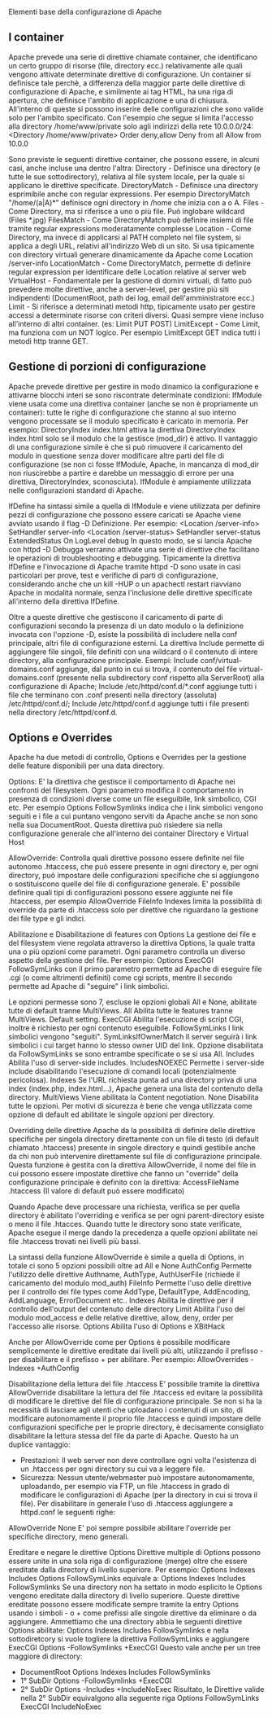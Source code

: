 Elementi base della configurazione di Apache

## I container
Apache prevede una serie di direttive chiamate container, che identificano un certo gruppo di risorse (file, directory ecc.) relativamente alle quali vengono attivate determinate direttive di configurazione.
Un container si definisce tale perchè, a differenza della maggior parte delle direttive di configurazione di Apache, e similmente ai tag HTML, ha una riga di apertura, che definisce l'ambito di applicazione e una di chiusura. All'interno di queste si possono inserire delle configurazioni che sono valide solo per l'ambito specificato.
Con l'esempio che segue si limita l'accesso alla directory /home/www/private solo agli indirizzi della rete 10.0.0.0/24:
<Directory /home/www/private>
Order deny,allow
Deny from all
Allow from 10.0.0
</Directory>

Sono previste le seguenti direttive container, che possono essere, in alcuni casi, anche incluse una dentro l'altra:
Directory - Definisce una directory (e tutte le sue sottodirectory), relativa al file system locale, per la quale si applicano le direttive specificate.
DirectoryMatch - Definisce una directory esprimibile anche con regular expressions. Per esempio DirectoryMatch "/home/(a|A)*" definisce ogni directory in /home che inizia con a o A.
Files - Come Directory, ma si riferisce a uno o più file. Può inglobare wildcard (Files *.jpg)
FilesMatch - Come DirectoryMatch può definire insiemi di file tramite regular expressions moderatamente complesse
Location - Come Directory, ma invece di applicarsi al PATH completo nel file system, si applica a degli URL, relativi all'indirizzo Web di un sito. Si usa tipicamente con directory virtuali generare dinamicamente da Apache come Location /server-info LocationMatch - Come DirectoryMatch, permette di definire regular expression per identificare delle Location relative al server web
VirtualHost - Fondamentale per la gestione di domini virtuali, di fatto può prevedere molte direttive, anche a server-level, per gestire più siti indipendenti (DocumentRoot, path dei log, email dell'amministratore ecc.)
Limit - Si riferisce a determinati metodi http, tipicamente usato per gestire accessi a determinate risorse con criteri diversi. Quasi sempre viene incluso all'interno di altri container. (es: Limit PUT POST)
LimitExcept - Come Limit, ma funziona com un NOT logico. Per esempio LimitExcept GET indica tutti i metodi http tranne GET.

## Gestione di porzioni di configurazione
Apache prevede direttive per gestire in modo dinamico la configurazione e attivarne blocchi interi se sono riscontrate determinate condizioni:
IfModule viene usata come una direttiva container (anche se non è propriamente un container): tutte le righe di configurazione che stanno al suo interno vengono processate se il modulo specificato è caricato in memoria. Per esempio:
<IfModule mod_dir.c>
DirectoryIndex index.html
</IfModule>
attiva la direttiva DirectoryIndex index.html solo se il modulo che la gestisce (mod_dir) è attivo.
Il vantaggio di una configurazione simile è che si può rimuovere il caricamento del modulo in questione senza dover modificare altre parti del file di configurazione (se non ci fosse IfModule, Apache, in mancanza di mod_dir non riuscirebbe a partire e darebbe un messaggio di errore per una direttiva, DirectoryIndex, sconosciuta).
IfModule è ampiamente utilizzata nelle configurazioni standard di Apache.

IfDefine ha sintassi simile a quella di IfModule e viene utilizzata per definire pezzi di configurazione che possono essere caricati se Apache viene avviato usando il flag -D Definizione. Per esempio:
<IfDefine Debugga>
<Location /server-info>
SetHandler server-info
</Location>
<Location /server-status>
SetHandler server-status
</Location>
ExtendedStatus On
LogLevel debug
</IfDefine>
In questo modo, se si lancia Apache con httpd -D Debugga verranno attivate una serie di direttive che facilitano le operazioni di troubleshooting e debugging.
Tipicamente la direttiva IfDefine e l'invocazione di Apache tramite httpd -D sono usate in casi particolari per prove, test e verifiche di parti di configurazione, considerando anche che un kill -HUP o un apachectl restart riavviano Apache in modalità normale, senza l'inclusione delle direttive specificate all'interno della direttiva IfDefine.

Oltre a queste direttive che gestiscono il caricamento di parte di configurazioni secondo la presenza di un dato modulo o la definizione invocata con l'opzione -D, esiste la possibilità di includere nella conf principale, altri file di configurazione esterni.
La direttiva Include permette di aggiungere file singoli, file definiti con una wildcard o il contenuto di intere directory, alla configurazione principale. Esempi:
Include conf/virtual-domains.conf aggiunge, dal punto in cui si trova, il contenuto del file virtual-domains.conf (presente nella subdirectory conf rispetto alla ServerRoot) alla configurazione di Apache;
Include /etc/httpd/conf.d/*.conf aggiunge tutti i file che terminano con .conf presenti nella directory (assoluta) /etc/httpd/conf.d/;
Include /etc/httpd/conf.d aggiunge tutti i file presenti nella directory /etc/httpd/conf.d.

## Options e Overrides
Apache ha due metodi di controllo, Options e Overrides per la gestione delle feature disponibili per una data directory.

Options: E' la direttiva che gestisce il comportamento di Apache nei confronti del filesystem. Ogni parametro modifica il comportamento in presenza di condizioni diverse come un file eseguibile, link simbolico, CGI etc.
Per esempio Options FollowSymlinks indica che i link simbolici vengono seguiti e i file a cui puntano vengono serviti da Apache anche se non sono nella sua DocumentRoot.
Questa direttiva può risiedere sia nella configurazione generale che all'interno dei container Directory e Virtual Host

AllowOverride: Controlla quali direttive possono essere definite nel file autonomo .htaccess, che può essere presente in ogni directory e, per ogni directory, può impostare delle configurazioni specifiche che si aggiungono o sostituiscono quelle del file di configurazione generale.
E' possibile definire quali tipi di configurazioni possono essere aggiunte nei file .htaccess, per esempio AllowOverride FileInfo Indexes limita la possibilità di override da parte di .htaccess solo per direttive che riguardano la gestione dei file type e gli indici.

Abilitazione e Disabilitazione di features con Options
La gestione dei file e del filesystem viene regolata attraverso la direttiva Options, la quale tratta una o più opzioni come parametri. Ogni parametro controlla un diverso aspetto della gestione del file.
Per esempio: Options ExecCGI FollowSymLinks con il primo parametro permette ad Apache di eseguire file .cgi (o come altrimenti definiti) come cgi scripts, mentre il secondo permette ad Apache di "seguire" i link simbolici.

Le opzioni permesse sono 7, escluse le opzioni globali All e None, abilitate tutte di default tranne MultiViews.
All Abilita tutte le features tranne MultiViews. Default setting.
ExecCGI Abilita l'esecuzione di script CGI, inoltre è richiesto per ogni contenuto eseguibile.
FollowSymLinks I link simbolici vengono "seguiti".
SymLinksIfOwnerMatch Il server seguirà i link simbolici i cui target hanno lo stesso owner UID del link. Opzione disabilitata da FollowSymLinks se sono entrambe specificate o se si usa All.
Includes Abilita l'uso di server-side includes.
IncludesNOEXEC Permette i server-side include disabilitando l'esecuzione di comandi locali (potenzialmente pericolosa).
Indexes Se l'URL richiesta punta ad una directory priva di una index (index.php, index.html...), Apache genera una lista del contenuto della directory.
MultiViews Viene abilitata la Content negotiation.
None Disabilita tutte le opzioni. Per motivi di sicurezza è bene che venga utilizzata come opzione di default ed abilitate le singole opzioni per directory.

Overriding delle direttive
Apache da la possibilità di definire delle direttive specifiche per singola directory direttamente con un file di testo (di default chiamato .htaccess) presente in singole directory e quindi gestibile anche da chi non può intervenire direttamente sul file di configurazione principale.
Questa funzione è gestita con la direttiva AllowOverride, il nome del file in cui possono essere impostate direttive che fanno un "override" della configurazione principale è definito con la direttiva:
AccessFileName .htaccess (Il valore di default può essere modificato)

Quando Apache deve processare una richiesta, verifica se per quella directory è abilitato l'overriding e verifica se per ogni parent-directory esiste o meno il file .htacces.
Quando tutte le directory sono state verificate, Apache esegue il merge dando la precedenza a quelle opzioni abilitate nei file .htaccess trovati nei livelli più bassi.

La sintassi della funzione AllowOverride è simile a quella di Options, in totale ci sono 5 opzioni possibili oltre ad All e None
AuthConfig Permette l'utilizzo delle direttive Authname, AuthType, AuthUserFile (richiede il caricamento del modulo mod_auth) FileInfo Permette l'uso delle direttive per il controllo dei file types come AddType, DefaultType, AddEncoding, AddLanguage, ErrorDocument etc..
Indexes Abilita le direttive per il controllo dell'output del contenuto delle directory
Limit Abilita l'uso del modulo mod_access e delle relative direttive, allow, deny, order per l'accesso alle risorse.
Options Abilita l'uso di Options e XBitHack

Anche per AllowOverride come per Options è possibile modificare semplicemente le direttive ereditate dai livelli più alti, utilizzando il prefisso - per disabilitare e il prefisso + per abilitare. Per esempio:
AllowOverrides -Indexes +AuthConfig

Disabilitazione della lettura del file .htaccess
E' possibile tramite la direttiva AllowOverride disabilitare la lettura del file .htaccess ed evitare la possibilità di modificare le direttive del file di configurazione principale.
Se non si ha la necessità di lasciare agli utenti che uploadano i contenuti di un sito, di modificare autonomamente il proprio file .htaccess e quindi impostare delle configurazioni specifiche per le proprie directory, è decisamente consigliato disabilitare la lettura stessa del file da parte di Apache.
Questo ha un duplice vantaggio:
- Prestazioni: Il web server non deve controllare ogni volta l'esistenza di un .htaccess per ogni directory su cui va a leggere file.
- Sicurezza: Nessun utente/webmaster può impostare autonomamente, uploadando, per esempio via FTP, un file .htaccess in grado di modificare le configurazioni di Apache (per la directory in cui si trova il file).
Per disabilitare in generale l'uso di .htaccess aggiungere a httpd.conf le seguenti righe:
<Directory />
AllowOverride None
</Directory>
E' poi sempre possibile abilitare l'override per specifiche directory, meno generali.

Ereditare e negare le direttive Options
Direttive multiple di Options possono essere unite in una sola riga di configurazione (merge) oltre che essere ereditate dalla directory di livello superiore.
Per esempio:
Options Indexes Includes
Options FollowSymLinks
equivale a:
Options Indexes Includes FollowSymlinks
Se una directory non ha settato in modo esplicito le Options vengono ereditate dalla directory di livello superiore. Queste direttive ereditate possono essere modificate sempre tramite la entry Options usando i simboli - o + come prefissi alle singole direttive da eliminare o da aggiungere.
Ammettiamo che una directory abbia le seguenti direttive Options abilitate:
Options Indexes Includes FollowSymlinks
e nella sottodiretcory si vuole togliere la direttiva FollowSymLinks e aggiungere ExecCGI
Options -FollowSymlinks +ExecCGI
Questo vale anche per un tree maggiore di directory:
- DocumentRoot Options Indexes Includes FollowSymlinks
- 1° SubDir Options -FollowSymlinks +ExecCGI
- 2° SubDir Options -Includes +IncludeNoExec
Risultato, le Direttive valide nella 2° SubDir equivalgono alla seguente riga
Options FollowSymLinks ExecCGI IncludeNoExec